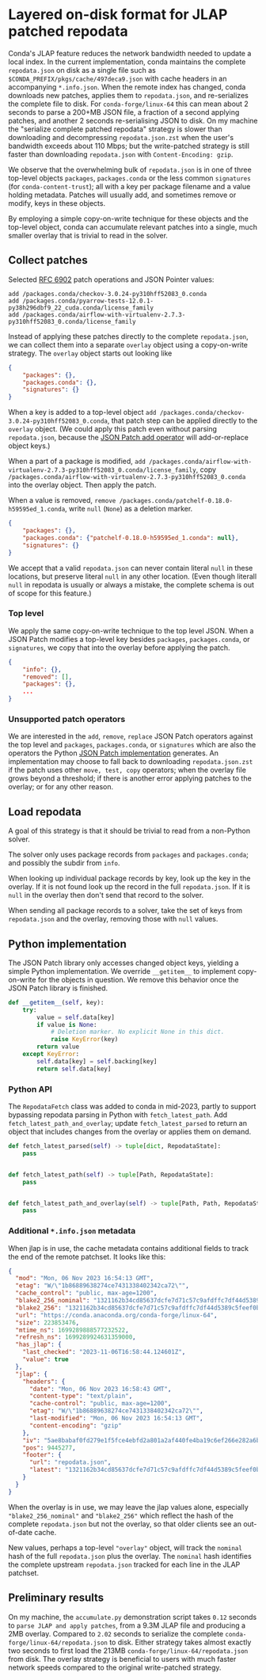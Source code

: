 # Layered on-disk format for JLAP patched repodata

Conda's JLAP feature reduces the network bandwidth needed to update a local
index. In the current implementation, conda maintains the complete
`repodata.json` on disk as a single file such as
`$CONDA_PREFIX/pkgs/cache/497deca9.json` with cache headers in an accompanying
`*.info.json`. When the remote index has changed, conda downloads new patches,
applies them to `repodata.json`, and re-serializes the complete file to disk.
For `conda-forge/linux-64` this can mean about 2 seconds to parse a 200+MB JSON
file, a fraction of a second applying patches, and another 2 seconds
re-serialising JSON to disk. On my machine the "serialize complete patched
repodata" strategy is slower than downloading and decompressing
`repodata.json.zst` when the user's bandwidth exceeds about 110 Mbps; but the
write-patched strategy is still faster than downloading `repodata.json` with
`Content-Encoding: gzip`.

We observe that the overwhelming bulk of `repodata.json` is in one of three
top-level objects `packages`, `packages.conda` or the less common `signatures`
(for `conda-content-trust`); all with a key per package filename and a value
holding metadata. Patches will usually add, and sometimes remove or modify, keys
in these objects.

By employing a simple copy-on-write technique for these objects and the
top-level object, conda can accumulate relevant patches into a single, much
smaller overlay that is trivial to read in the solver.

## Collect patches

Selected [RFC 6902](https://datatracker.ietf.org/doc/html/rfc6902) patch operations and JSON Pointer values:

```
add /packages.conda/checkov-3.0.24-py310hff52083_0.conda
add /packages.conda/pyarrow-tests-12.0.1-py38h296dbf9_22_cuda.conda/license_family
add /packages.conda/airflow-with-virtualenv-2.7.3-py310hff52083_0.conda/license_family
```

Instead of applying these patches directly to the complete `repodata.json`, we
can collect them into a separate `overlay` object using a copy-on-write
strategy. The `overlay` object starts out looking like

```json
{
    "packages": {},
    "packages.conda": {},
    "signatures": {}
}
```

When a key is added to a top-level object `add
/packages.conda/checkov-3.0.24-py310hff52083_0.conda`, that patch step can be
applied directly to the `overlay` object. (We could apply this patch even
without parsing `repodata.json`, because the [JSON Patch add
operator](https://datatracker.ietf.org/doc/html/rfc6902#section-4.1) will
add-or-replace object keys.)

When a part of a package is modified, `add
/packages.conda/airflow-with-virtualenv-2.7.3-py310hff52083_0.conda/license_family`,
copy `/packages.conda/airflow-with-virtualenv-2.7.3-py310hff52083_0.conda` into
the overlay object. Then apply the patch.

When a value is removed, `remove
/packages.conda/patchelf-0.18.0-h59595ed_1.conda`, write `null` (`None`) as a
deletion marker.

```json
{
    "packages": {},
    "packages.conda": {"patchelf-0.18.0-h59595ed_1.conda": null},
    "signatures": {}
}
```

We accept that a valid `repodata.json` can never contain literal `null` in these
locations, but preserve literal `null` in any other location. (Even though
literall `null` in repodata is usually or always a mistake, the complete schema
is out of scope for this feature.)

### Top level

We apply the same copy-on-write technique to the top level JSON. When a JSON
Patch modifies a top-level key besides `packages`, `packages.conda`, or
`signatures`, we copy that into the overlay before applying the patch.

```json
{
    "info": {},
    "removed": [],
    "packages": {},
    ...
}
```

### Unsupported patch operators

We are interested in the `add`, `remove`, `replace` JSON Patch operators against
the top level and `packages`, `packages.conda`, or `signatures` which are also
the operators the Python [JSON Patch
implementation](https://pypi.org/project/jsonpatch/) generates. An
implementation may choose to fall back to downloading `repodata.json.zst` if the
patch uses other `move, test, copy` operators; when the overlay file grows
beyond a threshold; if there is another error applying patches to the overlay;
or for any other reason.

## Load repodata

A goal of this strategy is that it should be trivial to read from a non-Python
solver.

The solver only uses package records from `packages` and `packages.conda`; and
possibly the subdir from `info`.

When looking up individual package records by key, look up the key in the
overlay. If it is not found look up the record in the full `repodata.json`. If
it is `null` in the overlay then don't send that record to the solver.

When sending all package records to a solver, take the set of keys from
`repodata.json` and the overlay, removing those with `null` values.

## Python implementation

The JSON Patch library only accesses changed object keys, yielding a simple
Python implementation. We override `__getitem__` to implement copy-on-write for
the objects in question. We remove this behavior once the JSON Patch library is
finished.

```python
def __getitem__(self, key):
    try:
        value = self.data[key]
        if value is None:
            # Deletion marker. No explicit None in this dict.
            raise KeyError(key)
        return value
    except KeyError:
        self.data[key] = self.backing[key]
        return self.data[key]
```

### Python API

The `RepodataFetch` class was added to conda in mid-2023, partly to support
bypassing repodata parsing in Python with `fetch_latest_path`. Add
`fetch_latest_path_and_overlay`; update `fetch_latest_parsed` to return an object that
includes changes from the overlay or applies them on demand.

```python
def fetch_latest_parsed(self) -> tuple[dict, RepodataState]:
    pass


def fetch_latest_path(self) -> tuple[Path, RepodataState]:
    pass


def fetch_latest_path_and_overlay(self) -> tuple[Path, Path, RepodataState]:
    pass
```

### Additional `*.info.json` metadata

When jlap is in use, the cache metadata contains additional fields to track the
end of the remote patchset. It looks like this:

```json
{
  "mod": "Mon, 06 Nov 2023 16:54:13 GMT",
  "etag": "W/\"1b86889638274ce7431338402342ca72\"",
  "cache_control": "public, max-age=1200",
  "blake2_256_nominal": "1321162b34cd85637dcfe7d71c57c9afdffc7df44d5389c5feef0b74b1efea95",
  "blake2_256": "1321162b34cd85637dcfe7d71c57c9afdffc7df44d5389c5feef0b74b1efea95",
  "url": "https://conda.anaconda.org/conda-forge/linux-64",
  "size": 223853476,
  "mtime_ns": 1699289888577232522,
  "refresh_ns": 1699289924631359000,
  "has_jlap": {
    "last_checked": "2023-11-06T16:58:44.124601Z",
    "value": true
  },
  "jlap": {
    "headers": {
      "date": "Mon, 06 Nov 2023 16:58:43 GMT",
      "content-type": "text/plain",
      "cache-control": "public, max-age=1200",
      "etag": "W/\"1b86889638274ce7431338402342ca72\"",
      "last-modified": "Mon, 06 Nov 2023 16:54:13 GMT",
      "content-encoding": "gzip"
    },
    "iv": "5ae8babaf0fd279e1f5fce4ebfd2a801a2af440fe4ba19c6ef266e282a6bd0c6",
    "pos": 9445277,
    "footer": {
      "url": "repodata.json",
      "latest": "1321162b34cd85637dcfe7d71c57c9afdffc7df44d5389c5feef0b74b1efea95"
    }
  }
}
```

When the overlay is in use, we may leave the jlap values alone, especially
`"blake2_256_nominal"` and `"blake2_256"` which reflect the hash of the complete
`repodata.json` but not the overlay, so that older clients see an out-of-date
cache.

New values, perhaps a top-level `"overlay"` object, will track the `nominal`
hash of the full `repodata.json` plus the overlay. The `nominal` hash identifies
the complete upstream `repodata.json` tracked for each line in the JLAP
patchset.

## Preliminary results

On my machine, the `accumulate.py` demonstration script takes `0.12` seconds to
`parse JLAP and apply patches`, from a 9.3M JLAP file and producing a 2MB
overlay. Compared to `2.02` seconds to serialize the complete
`conda-forge/linux-64/repodata.json` to disk. Either strategy takes almost
exactly two seconds to first load the 213MB `conda-forge/linux-64/repodata.json`
from disk. The overlay strategy is beneficial to users with much faster network
speeds compared to the original write-patched strategy.
